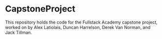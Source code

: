 # CapstoneProject
This repository holds the code for the Fullstack Academy capstone project, worked on by Alex Latiolais, Duncan Harrelson, Derek Van Norman, and Jack Tillman.
